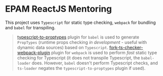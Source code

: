# EPAM ReactJS Mentoring

This project uses `Typescript` for static type checking, `webpack` for bundling and `babel` for transpiling.

> [typescript-to-proptypes](https://www.npmjs.com/package/babel-plugin-typescript-to-proptypes) plugin for `babel` is used to generate `PropTypes` (runtime props checking _in development_ - useful with dynamic data sources) based on `Typescript`.
> [fork-ts-checker-webpack-plugin](https://github.com/TypeStrong/fork-ts-checker-webpack-plugin) plugin for `webpack` is used to perform _fast_ static type checking for Typescript (it does not transpile Typescript, the `babel-loader` does. However, `babel` doesn't perform Typescript checks, and `ts-loader` negates the `typescript-to-proptypes` plugin if used).
